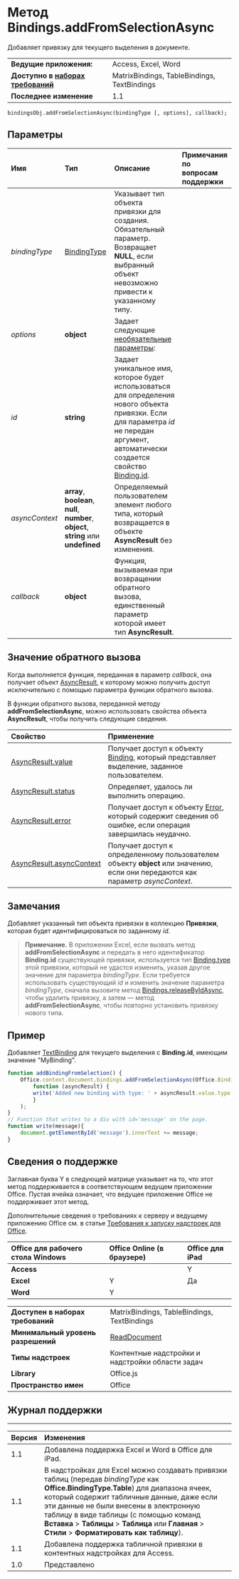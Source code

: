 
# Метод Bindings.addFromSelectionAsync
Добавляет привязку для текущего выделения в документе.

|||
|:-----|:-----|
|**Ведущие приложения:**|Access, Excel, Word|
|**Доступно в [наборах требований](../../docs/overview/specify-office-hosts-and-api-requirements.md)**|MatrixBindings, TableBindings, TextBindings|
|**Последнее изменение**|1.1|

```
bindingsObj.addFromSelectionAsync(bindingType [, options], callback);
```


## Параметры



|**Имя**|**Тип**|**Описание**|**Примечания по вопросам поддержки**|
|:-----|:-----|:-----|:-----|
| _bindingType_|[BindingType](../../reference/shared/bindingtype-enumeration.md)|Указывает тип объекта привязки для создания. Обязательный параметр. Возвращает **NULL**, если выбранный объект невозможно привести к указанному типу.||
| _options_|**object**|Задает следующие [необязательные параметры](../../docs/develop/asynchronous-programming-in-office-add-ins.md#passing-optional-parameters-to-asynchronous-methods):||
| _id_|**string**|Задает уникальное имя, которое будет использоваться для определения нового объекта привязки. Если для параметра _id_ не передан аргумент, автоматически создается свойство [Binding.id](../../reference/shared/binding.id.md).||
| _asyncContext_|**array**, **boolean**, **null**, **number**, **object**, **string** или **undefined**|Определяемый пользователем элемент любого типа, который возвращается в объекте **AsyncResult** без изменения.||
| _callback_|**object**|Функция, вызываемая при возвращении обратного вызова, единственный параметр которой имеет тип **AsyncResult**.||

## Значение обратного вызова

Когда выполняется функция, переданная в параметр _callback_, она получает объект [AsyncResult](../../reference/shared/asyncresult.md), к которому можно получить доступ исключительно с помощью параметра функции обратного вызова.

В функции обратного вызова, переданной методу **addFromSelectionAsync**, можно использовать свойства объекта **AsyncResult**, чтобы получить следующие сведения.



|**Свойство**|**Применение**|
|:-----|:-----|
|[AsyncResult.value](../../reference/shared/asyncresult.value.md)|Получает доступ к объекту [Binding](../../reference/shared/binding.md), который представляет выделение, заданное пользователем.|
|[AsyncResult.status](../../reference/shared/asyncresult.status.md)|Определяет, удалось ли выполнить операцию.|
|[AsyncResult.error](../../reference/shared/asyncresult.error.md)|Получает доступ к объекту [Error](../../reference/shared/error.md), который содержит сведения об ошибке, если операция завершилась неудачно.|
|[AsyncResult.asyncContext](../../reference/shared/asyncresult.asynccontext.md)|Получает доступ к определенному пользователем объекту **object** или значению, если они передаются как параметр _asyncContext_.|

## Замечания

Добавляет указанный тип объекта привязки в коллекцию **Привязки**, которая будет идентифицироваться по заданному _id_.


 >**Примечание.** В приложении Excel, если вызвать метод **addFromSelectionAsync** и передать в него идентификатор **Binding.id** существующей привязки, используется тип [Binding.type](../../reference/shared/binding.type.md) этой привязки, который не удастся изменить, указав другое значение для параметра _bindingType_. Если требуется использовать существующий _id_ и изменить значение параметра _bindingType_, сначала вызовите метод [Bindings.releaseByIdAsync](../../reference/shared/bindings.releasebyidasync.md), чтобы удалить привязку, а затем — метод **addFromSelectionAsync**, чтобы повторно установить привязку нового типа.


## Пример

Добавляет [TextBinding](../../reference/shared/binding.textbinding.md) для текущего выделения с **Binding.id**, имеющим значение "MyBinding".


```js
function addBindingFromSelection() {
    Office.context.document.bindings.addFromSelectionAsync(Office.BindingType.Text, { id: 'MyBinding' }, 
        function (asyncResult) {
        write('Added new binding with type: ' + asyncResult.value.type + ' and id: ' + asyncResult.value.id);
        }
    );
}
// Function that writes to a div with id='message' on the page.
function write(message){
    document.getElementById('message').innerText += message; 
}
```




## Сведения о поддержке


Заглавная буква Y в следующей матрице указывает на то, что этот метод поддерживается в соответствующем ведущем приложении Office. Пустая ячейка означает, что ведущее приложение Office не поддерживает этот метод.

Дополнительные сведения о требованиях к серверу и ведущему приложению Office см. в статье [Требования к запуску надстроек для Office](../../docs/overview/requirements-for-running-office-add-ins.md).


|**Office для рабочего стола Windows**|**Office Online (в браузере)**|**Office для iPad**|
|:-----|:-----|:-----|
|**Access**||Y||
|**Excel**|Y|Да|Y|
|**Word**|Y||Y|

|||
|:-----|:-----|
|**Доступен в наборах требований**|MatrixBindings, TableBindings, TextBindings|
|**Минимальный уровень разрешений**|[ReadDocument](../../docs/develop/requesting-permissions-for-api-use-in-content-and-task-pane-add-ins.md)|
|**Типы надстроек**|Контентные надстройки и надстройки области задач|
|**Library**|Office.js|
|**Пространство имен**|Office|

## Журнал поддержки



****


|**Версия**|**Изменения**|
|:-----|:-----|
|1.1|Добавлена поддержка Excel и Word в Office для iPad.|
|1.1|В надстройках для Excel можно создавать привязки таблиц (передав _bindingType_ как **Office.BindingType.Table**) для диапазона ячеек, который содержит табличные данные, даже если эти данные не были внесены в электронную таблицу в виде таблицы (с помощью команд **Вставка**  >  **Таблицы**  >  **Таблица** или **Главная**  >  **Стили**  >  **Форматировать как таблицу**).|
|1.1|Добавлена поддержка табличной привязки в контентных надстройках для Access. |
|1.0|Представлено|
